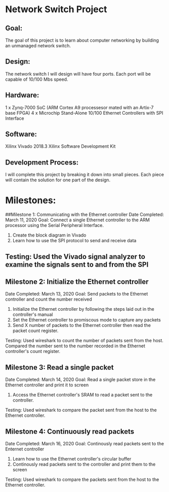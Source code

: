 # Network Switch Project

## Goal:
The goal of this project is to learn about computer networking by building an unmanaged network switch.

## Design:
The network switch I will design will have four ports.  Each port will be capable of 10/100 Mbs speed.

## Hardware:
1 x Zynq-7000 SoC (ARM Cortex A9 processesor mated with an Artix-7 base FPGA)
4 x Microchip Stand-Alone 10/100 Ethernet Controllers with SPI Interface

## Software:
Xilinx Vivado 2018.3
Xilinx Software Development Kit

## Development Process:

I will complete this project by breaking it down into small pieces.  Each piece will contain the solution for one part of the design.

# Milestones:

##Milestone 1: Communicating with the Ethernet controller
Date Completed: March 11, 2020
Goal: Connect a single Ethernet controller to the ARM processor using the Serial Peripheral Interface.
1. Create the block diagram in Vivado
2. Learn how to use the SPI protocol to send and receive data

## Testing:  Used the Vivado signal analyzer to examine the signals sent to and from the SPI

## Milestone 2: Initialize the Ethernet controller
Date Completed: March 13, 2020
Goal: Send packets to the Ethernet controller and count the number received
1. Initialize the Ethernet controller by following the steps laid out in the controller's manual
2. Set the Ethernet controller to promiscous mode to capture any packets
3. Send X number of packets to the Ethernet controller then read the packet count register.

Testing:  Used wireshark to count the number of packets sent from the host.  Compared the number sent to the number recorded in the Ethernet controller's count register.

## Milestone 3: Read a single packet
Date Completed: March 14, 2020
Goal: Read a single packet store in the Ethernet controller and print it to screen
1. Access the Ethernet controller's SRAM to read a packet sent to the controller.

Testing:  Used wireshark to compare the packet sent from the host to the Ethernet controller.

## Milestone 4: Continuously read packets
Date Completed: March 16, 2020
Goal: Continously read packets sent to the Enternet controller
1. Learn how to use the Ethernet controller's circular buffer
2. Continously read packets sent to the controller and print them to the screen

Testing:  Used wireshark to compare the packets sent from the host to the Ethernet controller.



